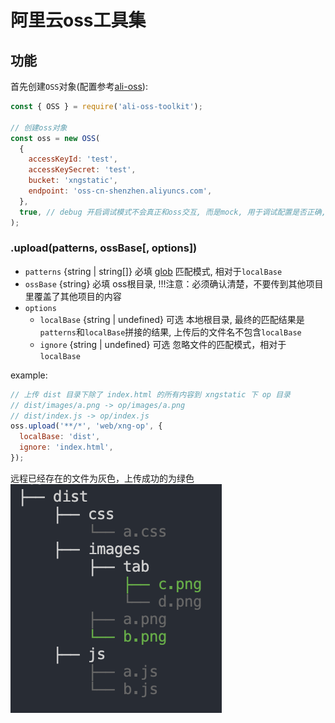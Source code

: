# 阿里云oss工具集

## 功能

首先创建`OSS`对象(配置参考[ali-oss](https://github.com/ali-sdk/ali-oss#ossoptions)):
```javascript
const { OSS } = require('ali-oss-toolkit');

// 创建oss对象
const oss = new OSS(
  {
    accessKeyId: 'test',
    accessKeySecret: 'test',
    bucket: 'xngstatic',
    endpoint: 'oss-cn-shenzhen.aliyuncs.com',
  },
  true, // debug 开启调试模式不会真正和oss交互, 而是mock, 用于调试配置是否正确, 默认开启
);
```

### .upload(patterns, ossBase[, options])

- `patterns` {string | string[]} 必填 [glob](https://github.com/isaacs/node-glob#glob-primer) 匹配模式, 相对于`localBase`
- `ossBase` {string} 必填 oss根目录, !!!注意：必须确认清楚，不要传到其他项目里覆盖了其他项目的内容
- `options`
  - `localBase` {string | undefined} 可选 本地根目录, 最终的匹配结果是`patterns`和`localBase`拼接的结果, 上传后的文件名不包含`localBase`
  - `ignore` {string | undefined} 可选 忽略文件的匹配模式，相对于`localBase`

example:
```javascript
// 上传 dist 目录下除了 index.html 的所有内容到 xngstatic 下 op 目录
// dist/images/a.png -> op/images/a.png
// dist/index.js -> op/index.js
oss.upload('**/*', 'web/xng-op', {
  localBase: 'dist',
  ignore: 'index.html',
});
```
远程已经存在的文件为灰色，上传成功的为绿色
<img src="./docs/assets/upload.png" />
